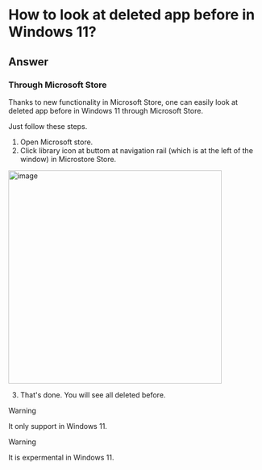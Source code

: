 # How to look at deleted app before in Windows 11?
## Answer
### Through Microsoft Store
Thanks to new functionality in Microsoft Store, one can easily look at deleted app before in Windows 11 through Microsoft Store. 

Just follow these steps.

1. Open Microsoft store.
2. Click library icon at buttom at navigation rail (which is at the left of the window) in Microstore Store.

<img width="423" alt="image" src="https://github.com/user-attachments/assets/0d5ab6fd-f193-4dde-88c0-2c42efae5a5e" />

3. That's done. You will see all deleted before.

> [!WARNING]
> It only support in Windows 11.

> [!WARNING]
> It is expermental in Windows 11.
